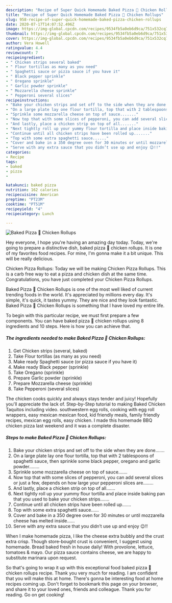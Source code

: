 ```yaml
---
description: "Recipe of Super Quick Homemade Baked Pizza 🍕 Chicken Rollups"
title: "Recipe of Super Quick Homemade Baked Pizza 🍕 Chicken Rollups"
slug: 958-recipe-of-super-quick-homemade-baked-pizza-chicken-rollups
date: 2020-07-17T14:07:52.496Z
image: https://img-global.cpcdn.com/recipes/9534fb5a0eb6d9ca/751x532cq70/baked-pizza-🍕-chicken-rollups-recipe-main-photo.jpg
thumbnail: https://img-global.cpcdn.com/recipes/9534fb5a0eb6d9ca/751x532cq70/baked-pizza-🍕-chicken-rollups-recipe-main-photo.jpg
cover: https://img-global.cpcdn.com/recipes/9534fb5a0eb6d9ca/751x532cq70/baked-pizza-🍕-chicken-rollups-recipe-main-photo.jpg
author: Vera Howell
ratingvalue: 4.4
reviewcount: 7
recipeingredient:
- " Chicken strips several baked"
- " Flour tortillas as many as you need"
- " Spaghetti sauce or pizza sauce if you have it"
- " Black pepper sprinkle"
- " Oregano sprinkle"
- " Garlic powder sprinkle"
- " Mozzarella cheese sprinkle"
- " Pepperoni several slices"
recipeinstructions:
- "Bake your chicken strips and set off to the side when they are done......."
- "On a large plate lay one flour tortilla, top that with 2 tablespoons of spaghetti sauce, then sprinkle some black pepper, oregano and garlic powder........"
- "Sprinkle some mozzarella cheese on top of sauce......."
- "Now top that with some slices of pepperoni, you can add several slices or just a few, depends on how large your pepperoni slices are........"
- "And lastly, place a chicken strip on top of all......."
- "Next tightly roll up your yummy flour tortilla and place inside baking pan that you used to bake your chicken strips......."
- "Continue until all chicken strips have been rolled up......."
- "Top with some extra spaghetti sauce......"
- "Cover and bake in a 350 degree oven for 30 minutes or until mozzarella cheese has melted inside......"
- "Serve with any extra sauce that you didn’t use up and enjoy 😉!!"
categories:
- Recipe
tags:
- baked
- pizza
- 

katakunci: baked pizza  
nutrition: 162 calories
recipecuisine: American
preptime: "PT23M"
cooktime: "PT51M"
recipeyield: "4"
recipecategory: Lunch

---
```



![Baked Pizza 🍕 Chicken Rollups](https://img-global.cpcdn.com/recipes/9534fb5a0eb6d9ca/751x532cq70/baked-pizza-🍕-chicken-rollups-recipe-main-photo.jpg)

Hey everyone, I hope you're having an amazing day today. Today, we're going to prepare a distinctive dish, baked pizza 🍕 chicken rollups. It is one of my favorites food recipes. For mine, I'm gonna make it a bit unique. This will be really delicious.

Chicken Pizza Rollups: Today we will be making Chicken Pizza Rollups. This is a carb free way to eat a pizza and chicken dish at the same time. Congratulations, you have just completed your Chicken Pizza Rollups.

Baked Pizza 🍕 Chicken Rollups is one of the most well liked of current trending foods in the world. It's appreciated by millions every day. It's simple, it's quick, it tastes yummy. They are nice and they look fantastic. Baked Pizza 🍕 Chicken Rollups is something that I have loved my entire life.


To begin with this particular recipe, we must first prepare a few components. You can have baked pizza 🍕 chicken rollups using 8 ingredients and 10 steps. Here is how you can achieve that.

<!--inarticleads1-->

##### The ingredients needed to make Baked Pizza 🍕 Chicken Rollups:

1. Get  Chicken strips (several, baked)
1. Take  Flour tortillas (as many as you need)
1. Make ready  Spaghetti sauce (or pizza sauce if you have it)
1. Make ready  Black pepper (sprinkle)
1. Take  Oregano (sprinkle)
1. Prepare  Garlic powder (sprinkle)
1. Prepare  Mozzarella cheese (sprinkle)
1. Take  Pepperoni (several slices)


The chicken cooks quickly and always stays tender and juicy! Hopefully you&#39;ll appreciate the lack of. Step-by-Step tutorial to making Baked Chicken Taquitos including video. southwestern egg rolls, cooking with egg roll wrappers, easy mexican mexican food, kid friendly meals, family friendly recipes, mexican egg rolls, easy chicken. I made this homemade BBQ chicken pizza last weekend and it was a complete disaster. 

<!--inarticleads2-->

##### Steps to make Baked Pizza 🍕 Chicken Rollups:

1. Bake your chicken strips and set off to the side when they are done.......
1. On a large plate lay one flour tortilla, top that with 2 tablespoons of spaghetti sauce, then sprinkle some black pepper, oregano and garlic powder........
1. Sprinkle some mozzarella cheese on top of sauce.......
1. Now top that with some slices of pepperoni, you can add several slices or just a few, depends on how large your pepperoni slices are........
1. And lastly, place a chicken strip on top of all.......
1. Next tightly roll up your yummy flour tortilla and place inside baking pan that you used to bake your chicken strips.......
1. Continue until all chicken strips have been rolled up.......
1. Top with some extra spaghetti sauce......
1. Cover and bake in a 350 degree oven for 30 minutes or until mozzarella cheese has melted inside......
1. Serve with any extra sauce that you didn’t use up and enjoy 😉!!


When I make homemade pizza, I like the cheese extra bubbly and the crust extra crisp. Though store-bought crust is convenient, I suggest using homemade. Bread baked fresh in house daily! With provolone, lettuce, tomatoes &amp; mayo. Our pizza sauce contains cheese, we are happy to substitute marinara upon request. 

So that's going to wrap it up with this exceptional food baked pizza 🍕 chicken rollups recipe. Thank you very much for reading. I am confident that you will make this at home. There's gonna be interesting food at home recipes coming up. Don't forget to bookmark this page on your browser, and share it to your loved ones, friends and colleague. Thank you for reading. Go on get cooking!
